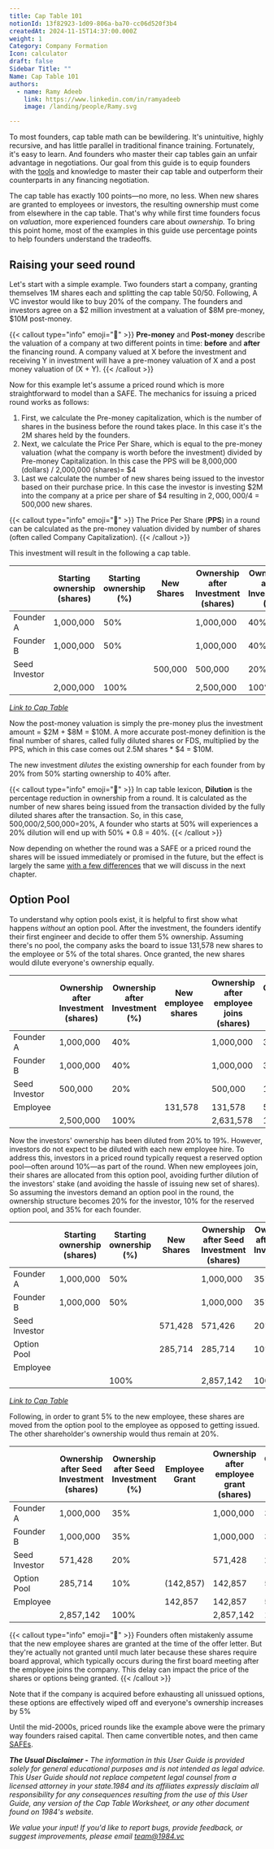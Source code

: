 ```yaml
---
title: Cap Table 101
notionId: 13f82923-1d09-806a-ba70-cc06d520f3b4
createdAt: 2024-11-15T14:37:00.000Z
weight: 1
Category: Company Formation
Icon: calculator
draft: false
Sidebar Title: ""
Name: Cap Table 101
authors:
  - name: Ramy Adeeb
    link: https://www.linkedin.com/in/ramyadeeb
    image: /landing/people/Ramy.svg

---
```



To most founders, cap table math can be bewildering. It's unintuitive, highly recursive, and has little parallel in traditional finance training. Fortunately, it's easy to learn. And founders who master their cap tables gain an unfair advantage in negotiations. Our goal from this guide is to equip founders with the [tools](/docs/cap-table-worksheet) and knowledge to master their cap table and outperform their counterparts in any financing negotiation.


The cap table has exactly 100 points—no more, no less. When new shares are granted to employees or investors, the resulting ownership must come from elsewhere in the cap table. That's why while first time founders focus on _valuation_, more experienced founders care about _ownership._ To bring this point home, most of the examples in this guide use percentage points to help founders understand the tradeoffs.


## Raising your seed round


Let's start with a simple example. Two founders start a company, granting themselves 1M shares each and splitting the cap table 50/50. Following, A VC investor would like to buy 20% of the company.  The founders and investors agree on a $2 million investment at a valuation of $8M pre-money, $10M post-money.


{{< callout type="info" emoji="📢" >}}
**Pre-money** and **Post-money** describe the valuation of a company at two different points in time: **before** and **after** the financing round.  A company valued at X before the investment and receiving Y in investment will have a pre-money valuation of X and a post money valuation of (X + Y).
{{< /callout >}}


Now for this example let's assume a priced round which is more straightforward to model than a SAFE. The mechanics for issuing a priced round works as follows:

1. First, we calculate the Pre-money capitalization, which is the number of shares in the business before the round takes place. In this case it's the 2M shares held by the founders.
2. Next, we calculate the Price Per Share, which is equal to the pre-money valuation (what the company is worth before the investment) divided by Pre-money Capitalization. In this case the PPS will be 8,000,000 (dollars) / 2,000,000 (shares)= $4
3. Last we calculate the number of new shares being issued to the investor based on their purchase price. In this case the investor is investing $2M into the company at a price per share of $4 resulting in $2,000,000/$4 = 500,000 new shares.

{{< callout type="info" emoji="📢" >}}
The Price Per Share (**PPS**) in a round can be calculated as the pre-money valuation divided by number of shares (often called Company Capitalization).
{{< /callout >}}


This investment will result in the following a cap table.


|               | Starting ownership (shares) | Starting ownership (%) | New Shares | Ownership after Investment (shares) | Ownership after Investment (%) |
| ------------- | --------------------------- | ---------------------- | ---------- | ----------------------------------- | ------------------------------ |
| Founder A     | 1,000,000                   | 50%                    |            | 1,000,000                           | 40%                            |
| Founder B     | 1,000,000                   | 50%                    |            | 1,000,000                           | 40%                            |
| Seed Investor |                             |                        | 500,000    | 500,000                             | 20%                            |
|               | 2,000,000                   | 100%                   |            | 2,500,000                           | 100%                           |


[_Link to Cap Table_](/docs/cap-table-worksheet/#AAN4IgDgTgpgsg9gOygTxALgBwAYe4DQgAuAhhAOZSEDyYhAlogM4AKccANulgQK4I.MoAExr0mXAhDgB3ACLES6ANqg6Q9CACcIAoWRgoGgMZwAtqcQ6QCYqcNoQAMTh8hUCAAIAglcYALUihGdABGXHwQGSQIfzowZVB_QOC0MPDucHcjKARCdAAmAGYAOnyAVjKMEMLNMsKAFgwMQoB2AncpCHQAM2J2QQBfPESA6BS08IIDCGzcgpDigDZ8ls0QkMWsevWsfPqy9ohOnr7B4ZAksdD0jOnZvNSMYo2W.vqV1Yx87_zD47Rev0oAMALoEPrsGSyKDsSj2QgQHjA85qDRhKx6AzGMwWBBWGx2DTOVzuDwAIV8oyC13SBCi7li8TQKguVPGNymWRyDzKGQ6cC6ANOyJGyRpk0yM256Hqi2KvJwITqb00mhaNXqfwFJyBQ1FV1SHMl93QNWKWDKqrVLRCTU0i2qBxA_MFgMGYJAEKhMLh6ARSL1IFRDgAkoxGEiRLQGAhgrp9PYQCZzJYCATE2GI8IPKIY3HWWK0Bl6TE_HEEgWDbcuXMi1rXcLA5dqXXjdLWy6dWd9S3q1La3yjtqhbqPV65D7CPDESKg.oHBsMQmNIIIHRqWnbImAMpQbMhhAANyChG1BDoR5Pdlr.SNJcZFebKQVETu7dvoPB7EhE9hU67wIepAdDZEIABKLgIEI4wDEAA)


Now the post-money valuation is simply the pre-money plus the investment amount = $2M + $8M = $10M.  A more accurate post-money definition is the final number of shares, called fully diluted shares or FDS, multiplied by the PPS, which in this case comes out 2.5M shares * $4 = $10M.


The new investment _dilutes_ the existing ownership for each founder from by 20% from 50% starting ownership to 40% after.


{{< callout type="info" emoji="📢" >}}
In cap table lexicon, **Dilution** is the percentage reduction in ownership from a round. It is calculated as the number of new shares being issued from the transaction divided by the fully diluted shares after the transaction. So, in this case, 500,000/2,500,000=20%,  A founder who starts at 50% will experiences a 20% dilution will end up with 50% * 0.8  = 40%.
{{< /callout >}}


Now depending on whether the round was a SAFE or a priced round the shares will be issued immediately or promised in the future, but the effect is largely the same [with a few differences](/docs/founders-handbook/safe-vs-priced-round/) that we will discuss in the next chapter.


## Option Pool


To understand why option pools exist, it is helpful to first show what happens _without_ an option pool. After the investment, the founders identify their first engineer and decide to offer them 5% ownership. Assuming there's no pool, the company asks the board to issue 131,578 new shares to the employee or 5% of the total shares. Once granted, the new shares would dilute everyone's ownership equally.


|               | Ownership after Investment (shares) | Ownership after Investment (%) | New employee shares | Ownership after employee joins (shares) | Ownership after employee joins (%) |
| ------------- | ----------------------------------- | ------------------------------ | ------------------- | --------------------------------------- | ---------------------------------- |
| Founder A     | 1,000,000                           | 40%                            |                     | 1,000,000                               | 38.00%                             |
| Founder B     | 1,000,000                           | 40%                            |                     | 1,000,000                               | 38.00%                             |
| Seed Investor | 500,000                             | 20%                            |                     | 500,000                                 | 19.00%                             |
| Employee      |                                     |                                | 131,578             | 131,578                                 | 5.00%                              |
|               | 2,500,000                           | 100%                           |                     | 2,631,578                               | 100%                               |


Now the investors' ownership has been diluted from 20% to 19%. However, investors do not expect to be diluted with each new employee hire. To address this, investors in a priced round typically request a reserved option pool—often around 10%—as part of the round. When new employees join, their shares are allocated from this option pool, avoiding further dilution of the investors' stake (and avoiding the hassle of issuing new set of shares). So assuming the investors demand an option pool in the round, the ownership structure becomes 20% for the investor, 10% for the reserved option pool, and 35% for each founder.


|               | Starting ownership (shares) | Starting ownership (%) | New Shares | Ownership after Seed Investment (shares) | Ownership after Seed Investment (%) |
| ------------- | --------------------------- | ---------------------- | ---------- | ---------------------------------------- | ----------------------------------- |
| Founder A     | 1,000,000                   | 50%                    |            | 1,000,000                                | 35%                                 |
| Founder B     | 1,000,000                   | 50%                    |            | 1,000,000                                | 35%                                 |
| Seed Investor |                             |                        | 571,428    | 571,426                                  | 20%                                 |
| Option Pool   |                             |                        | 285,714    | 285,714                                  | 10%                                 |
| Employee      |                             |                        |            |                                          |                                     |
|               |                             | 100%                   |            | 2,857,142                                | 100%                                |


[_Link to Cap Table_](/docs/cap-table-worksheet/#AAN4IgTg9g7gIghgFziAXAbVASwCapABhABoQEBPABwFM8BjCAWwYgDtiQW4GaUQAxCAFcW2KmADOAAgCC7cQAs4YKuNQBGfJq0loLMQswVUGEAqUr1W7SGphaVFgnUBWAHQBmABwAWAGxrnLz8Ar2cAXyJQM2VVFA0rfBJbe0d1NVcAJmdvb3cAdk9fAE5PDIzvTzyIqMUYywSksRSnFE9XPLy1QucinrKArLCAXRI4ABsx6BgqMaoEHgQwQSpqkBw8NXZyajpGZjYSTm48AWFRMEkAITlaiziExJBdfXlDYxrzWPirRrsHFvc7g8gJBoNBq2id2.1mS_1Q5Q8Pn8gSRIU8ENuXwev2a6iKrk8pWKGTUal8zjUWTyvmGowmUxmcwWSxWkTWuF4AElxOJltgAPIUBCYViqEjbHggehMVjsI6S7m8qjYSSC4Wim6fVCPZ4SV5GdAfOooR6w1ImjFak04uEWtmQ2Kmpq2_C0kDjSawRnzVCLZarda8PJbSiS8RiTAWQ5cSUAZQjKhkkk5LAAbioEBAwOxMGmM9xzRlsU8oHo9W9DaZMahnJ1vBlPDbzWp8UU2yUeu3euiRu76V7Zj6UAAzcbht0UZQAWVYVDIqE8xaQYAA5nM1SKWOIAAoQCBjSwkYSCcMCoWbx1hIA)


Following, in order to grant 5% to the new employee, these shares are moved from the option pool to the employee as opposed to getting issued.  The other shareholder's ownership would thus remain at 20%.


|               | Ownership after Seed Investment (shares) | Ownership after Seed Investment (%) | Employee Grant | Ownership after employee grant (shares) | Ownership after employee grant (%) |
| ------------- | ---------------------------------------- | ----------------------------------- | -------------- | --------------------------------------- | ---------------------------------- |
| Founder A     | 1,000,000                                | 35%                                 |                | 1,000,000                               | 35%                                |
| Founder B     | 1,000,000                                | 35%                                 |                | 1,000,000                               | 35%                                |
| Seed Investor | 571,428                                  | 20%                                 |                | 571,428                                 | 20%                                |
| Option Pool   | 285,714                                  | 10%                                 | (142,857)      | 142,857                                 | 5%                                 |
| Employee      |                                          |                                     | 142,857        | 142,857                                 | 5%                                 |
|               | 2,857,142                                | 100%                                |                | 2,857,142                               | 100%                               |


{{< callout type="info" emoji="📢" >}}
Founders often mistakenly assume that the new employee shares are granted at the time of the offer letter. But they're actually not granted until much later because these shares require board approval, which typically occurs during the first board meeting after the employee joins the company. This delay can impact the price of the shares or options being granted.
{{< /callout >}}


Note that if the company is acquired before exhausting all unissued options, these options are effectively wiped off and everyone's ownership increases by 5%


Until the mid-2000s, priced rounds like the example above were the primary way founders raised capital. Then came convertible notes, and then came [SAFEs](/docs/founders-handbook/intro-to-safes/).


_**The Usual Disclaimer -**_ _The information in this User Guide is provided solely for general educational purposes and is not intended as legal advice. This User Guide should not replace competent legal counsel from a licensed attorney in your state.1984 and its affiliates expressly disclaim all responsibility for any consequences resulting from the use of this User Guide, any version of the Cap Table Worksheet, or any other document found on 1984's website._


_We value your input! If you'd like to report bugs, provide feedback, or suggest improvements, please email_ [_team@1984.vc_](mailto:team@1984.vc)

